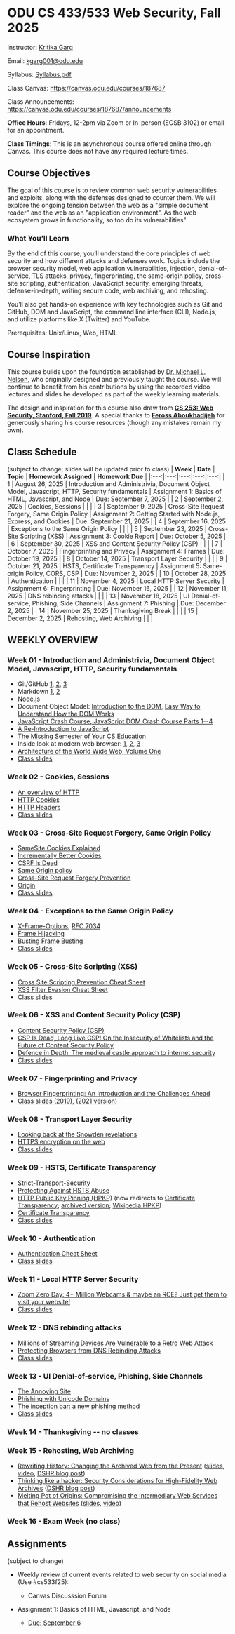 # ODU CS 433/533 Web Security, Fall 2025

Instructor: [Kritika Garg](https://kritikagarg.github.io/)

Email: kgarg001@odu.edu

Syllabus: [Syllabus.pdf](WebSecurity-Syllabus-Fall2025.pdf)

Class Canvas: https://canvas.odu.edu/courses/187687

Class Announcements: https://canvas.odu.edu/courses/187687/announcements

**Office Hours**: Fridays, 12-2pm via Zoom or In-person (ECSB 3102) or email for an appointment. 

**Class Timings**: This is an asynchronous course offered online through Canvas. This course does not have any required lecture times. 

## Course Objectives

The goal of this course is to review common web security vulnerabilities and exploits, along with the defenses designed to counter them. We will explore the ongoing tension between the web as a "simple document reader" and the web as an "application environment". As the web ecosystem grows in functionality, so too do its vulnerabilities"

### What You’ll Learn
By the end of this course, you’ll understand the core principles of web security and how different attacks and defenses work. Topics include the browser security model, web application vulnerabilities, injection, denial-of-service, TLS attacks, privacy, fingerprinting, the same-origin policy, cross-site scripting, authentication, JavaScript security, emerging threats, defense-in-depth, writing secure code, web archiving, and rehosting.

You’ll also get hands-on experience with key technologies such as Git and GitHub, DOM and JavaScript, the command line interface (CLI), Node.js, and utilize platforms like X (Twitter) and YouTube.

Prerequisites: Unix/Linux, Web, HTML


## Course Inspiration

This course builds upon the foundation established by [Dr. Michael L. Nelson](http://www.cs.odu.edu/~mln/), who originally designed and previously taught the course. We will continue to benefit from his contributions by using the recorded video lectures and slides he developed as part of the weekly learning materials.  

The design and inspiration for this course also draw from **[CS 253: Web Security, Stanford, Fall 2019](https://web.stanford.edu/class/cs253/)**. A special thanks to **[Feross Aboukhadijeh](https://feross.org/)** for generously sharing his course resources (though any mistakes remain my own).  


## Class Schedule 
(subject to change; slides will be updated prior to class)
| **Week** | **Date** | **Topic** | **Homework Assigned** | **Homework Due** |
|:---:|:---:|:---:|:---:|:---:|
| 1 | August 26, 2025 | Introduction and Administrivia, Document Object Model, Javascript, HTTP, Security fundamentals | Assignment 1: Basics of HTML, Javascript, and Node | Due: September 7, 2025 |
| 2 | September 2, 2025 | Cookies, Sessions |  |  |
| 3 | September 9, 2025 | Cross-Site Request Forgery, Same Origin Policy | Assignment 2: Getting Started with Node.js, Express, and Cookies | Due: September 21, 2025 |
| 4 | September 16, 2025 | Exceptions to the Same Origin Policy |  |  |
| 5 | September 23, 2025 | Cross-Site Scripting (XSS) | Assignment 3: Cookie Report | Due: October 5, 2025 |
| 6 | September 30, 2025 | XSS and Content Security Policy (CSP) |  |  |
| 7 | October 7, 2025 | Fingerprinting and Privacy | Assignment 4: Frames | Due: October 19, 2025 |
| 8 | October 14, 2025 | Transport Layer Security |  |  |
| 9 | October 21, 2025 | HSTS, Certificate Transparency | Assignment 5: Same-origin Policy, CORS, CSP | Due: November 2, 2025 |
| 10 | October 28, 2025 | Authentication |  |  |
| 11 | November 4, 2025 | Local HTTP Server Security | Assignment 6: Fingerprinting | Due: November 16, 2025 |
| 12 | November 11, 2025 | DNS rebinding attacks |  |  |
| 13 | November 18, 2025 | UI Denial-of-service, Phishing, Side Channels | Assignment 7: Phishing | Due: December 2, 2025 |
| 14 | November 25, 2025 | Thanksgiving Break |  |  |
| 15 | December 2, 2025 | Rehosting, Web Archiving |  |  |


## WEEKLY OVERVIEW

### Week 01 - Introduction and Administrivia, Document Object Model, Javascript, HTTP, Security fundamentals
   * Git/GitHub [1](https://guides.github.com/introduction/git-handbook/), [2](https://www.youtube.com/watch?v=0fKg7e37bQE#t=4m20s), [3](https://education.github.com/git-cheat-sheet-education.pdf)
   * Markdown [1](https://guides.github.com/features/mastering-markdown/), [2](https://www.markdownguide.org/cheat-sheet/)
   * [Node.js](https://nodejs.org/)
   * Document Object Model: [Introduction to the DOM](https://developer.mozilla.org/en-US/docs/Web/API/Document_Object_Model/Introduction), [Easy Way to Understand How the DOM Works](https://www.youtube.com/watch?v=2Tld4yyN_tw)
   * [JavaScript Crash Course, JavaScript DOM Crash Course Parts 1--4](https://www.youtube.com/playlist?list=PLillGF-RfqbbnEGy3ROiLWk7JMCuSyQtX)
   * [A Re-Introduction to JavaScript](https://developer.mozilla.org/en-US/docs/Web/JavaScript/A_re-introduction_to_JavaScript)
   * [The Missing Semester of Your CS Education](https://missing.csail.mit.edu/)
   * Inside look at modern web browser: [1](https://developers.google.com/web/updates/2018/09/inside-browser-part1), [2](https://developers.google.com/web/updates/2018/09/inside-browser-part2), [3](https://developers.google.com/web/updates/2018/09/inside-browser-part3)
   * [Architecture of the World Wide Web, Volume One](https://www.w3.org/TR/webarch/)
   * [Class slides](https://docs.google.com/presentation/d/1VH6XEHQUUDqGKRti_QwGHLSo1INi0oLKKwZu9kiqsCM/edit)

### Week 02 - Cookies, Sessions
   * [An overview of HTTP](https://developer.mozilla.org/en-US/docs/Web/HTTP/Overview)
   * [HTTP Cookies](https://developer.mozilla.org/en-US/docs/Web/HTTP/Cookies)
   * [HTTP Headers](https://developer.mozilla.org/en-US/docs/Web/HTTP/Headers)
   * [Class slides](https://docs.google.com/presentation/d/1xWjpIO2qa4ODR_WtnEPca09QLJR53Tg342tgaSHOvlc/edit)

### Week 03 - Cross-Site Request Forgery, Same Origin Policy
   * [SameSite Cookies Explained](https://web.dev/samesite-cookies-explained/)
   * [Incrementally Better Cookies](https://tools.ietf.org/html/draft-west-cookie-incrementalism-01#section-4.1)
   * [CSRF Is Dead](https://scotthelme.co.uk/csrf-is-dead/)
   * [Same Origin policy](https://developer.mozilla.org/en-US/docs/Web/Security/Same-origin_policy)
   * [Cross-Site Request Forgery Prevention](https://cheatsheetseries.owasp.org/cheatsheets/Cross-Site_Request_Forgery_Prevention_Cheat_Sheet.html)
   * [Origin](https://developer.mozilla.org/en-US/docs/Web/HTTP/Headers/Origin)
   * [Class slides](https://docs.google.com/presentation/d/1iq7VzvbNLPmX-NacqP9rxtcu5t9KzNsoDOEH5DD_QLI/edit)

### Week 04 - Exceptions to the Same Origin Policy
   * [X-Frame-Options](https://developer.mozilla.org/en-US/docs/Web/HTTP/Headers/X-Frame-Options), [RFC 7034](https://tools.ietf.org/html/rfc7034)
   * [Frame Hijacking](https://seclab.stanford.edu/websec/frames/)
   * [Busting Frame Busting](https://seclab.stanford.edu/websec/framebusting/)
   * [Class slides](https://docs.google.com/presentation/d/1Plnj7daapSkTP_asfJSS3EKoI7VZ2gGapaTPFQX9M1g/edit)

###  Week 05 - Cross-Site Scripting (XSS)
   * [Cross Site Scripting Prevention Cheat Sheet](https://cheatsheetseries.owasp.org/cheatsheets/Cross_Site_Scripting_Prevention_Cheat_Sheet.html)
   * [XSS Filter Evasion Cheat Sheet](https://owasp.org/www-community/xss-filter-evasion-cheatsheet)
   * [Class slides](https://docs.google.com/presentation/d/1ba-AcmEJpOBz33qlDne6Re0d4hhwflil1WnlW_z_Rh8/edit)

###  Week 06 - XSS and Content Security Policy (CSP)
   * [Content Security Policy (CSP)](https://developer.mozilla.org/en-US/docs/Web/HTTP/CSP) 
   * [CSP Is Dead, Long Live CSP! On the Insecurity of Whitelists and the Future of Content Security Policy](https://research.google/pubs/pub45542/)
   * [Defence in Depth: The medieval castle approach to internet security](https://medstack.co/blog/defence-in-depth-the-medieval-castle-approach-to-internet-security/)
   * [Class slides](https://docs.google.com/presentation/d/1m9aiIwfehu37zgkfMXaN1nI2VYO8AisGc_4dsZLYIrg/edit)

###   Week 07 - Fingerprinting and Privacy
   * [Browser Fingerprinting: An Introduction and the Challenges Ahead](https://blog.torproject.org/browser-fingerprinting-introduction-and-challenges-ahead)
   * [Class slides (2019)](/slides/pete-snyder-brave-online-tracking-2019.pdf), [(2021 version)](/slides/pete-snyder-brave-online-tracking-2021.pdf)


### Week 08 - Transport Layer Security
* [Looking back at the Snowden revelations](https://blog.cryptographyengineering.com/2019/09/24/looking-back-at-the-snowden-revelations/)
* [HTTPS encryption on the web](https://transparencyreport.google.com/https/overview)
* [Class slides](https://docs.google.com/presentation/d/17k2wy3MlP5fdTLL7QzQwNIThtfVaPASyhYvcqTeVSJI/edit#)

###   Week 09 - HSTS, Certificate Transparency
* [Strict-Transport-Security](https://developer.mozilla.org/en-US/docs/Web/HTTP/Headers/Strict-Transport-Security)
* [Protecting Against HSTS Abuse](https://webkit.org/blog/8146/protecting-against-hsts-abuse/)
* [HTTP Public Key Pinning (HPKP)](https://developer.mozilla.org/en-US/docs/Web/HTTP/Public_Key_Pinning) (now redirects to [Certificate Transparency](https://developer.mozilla.org/en-US/docs/Web/Security/Certificate_Transparency); [archived version](http://web.archive.org/web/20220329000600/https://developer.mozilla.org/en-US/docs/Web/HTTP/Public_Key_Pinning); [Wikipedia HPKP](https://en.wikipedia.org/wiki/HTTP_Public_Key_Pinning))
* [Certificate Transparency](https://tools.ietf.org/html/rfc6962)
* [Class slides](slides/stark-palmer-https-2019.pdf)

###   Week 10 - Authentication
* [Authentication Cheat Sheet](https://cheatsheetseries.owasp.org/cheatsheets/Authentication_Cheat_Sheet.html)
* [Class slides](https://docs.google.com/presentation/d/1dS0WQ4l6vaZozTOwXZH0dlLqCzTA6lH0yJYFrnd6f4Y/edit)

###   Week 11 - Local HTTP Server Security
* [Zoom Zero Day: 4+ Million Webcams & maybe an RCE? Just get them to visit your website!](https://infosecwriteups.com/zoom-zero-day-4-million-webcams-maybe-an-rce-just-get-them-to-visit-your-website-ac75c83f4ef5)
* [Class slides](https://docs.google.com/presentation/d/1bY4q_uOauOXA65IcwxBpJmCCwUvcQQUh78kdp3l9JmU/edit)

###   Week 12 - DNS rebinding attacks
* [Millions of Streaming Devices Are Vulnerable to a Retro Web Attack](https://www.wired.com/story/chromecast-roku-sonos-dns-rebinding-vulnerability/)
* [Protecting Browsers from DNS Rebinding Attacks](https://crypto.stanford.edu/dns/dns-rebinding.pdf)
* [Class slides](https://docs.google.com/presentation/d/1yH2gE2jwMF-ySg44qflwttsHh7rqFKepfdokYuySGS0/edit)

### Week 13 - UI Denial-of-service, Phishing, Side Channels
* [The Annoying Site](https://github.com/feross/theannoyingsite.com)
* [Phishing with Unicode Domains](https://www.xudongz.com/blog/2017/idn-phishing/)
* [The inception bar: a new phishing method](https://jameshfisher.com/2019/04/27/the-inception-bar-a-new-phishing-method/)
* [Class slides](https://docs.google.com/presentation/d/1yLOAAMgyweGspggK9R7ZlDBH11G7VRu5yT19QOgPYAA/edit)

###  Week 14 - Thanksgiving -- no classes

###  Week 15 - Rehosting, Web Archiving
* [Rewriting History: Changing the Archived Web from the Present](https://rewritinghistory.cs.washington.edu/) ([slides](slides/Lerner-ACM-CCS-2017.pdf), [video](https://www.youtube.com/watch?v=Pn65m3l0Zw8), [DSHR blog post](https://blog.dshr.org/2017/09/attacking-users-of-wayback-machine.html))
* [Thinking like a hacker: Security Considerations for High-Fidelity Web Archives](http://labs.rhizome.org/presentations/security.html) ([DSHR blog post](https://blog.dshr.org/2017/06/wac2017-security-issues-for-web-archives.html))
* [Melting Pot of Origins: Compromising the Intermediary Web Services that Rehost Websites](https://www.ndss-symposium.org/ndss-paper/melting-pot-of-origins-compromising-the-intermediary-web-services-that-rehost-websites/) ([slides](https://www.ndss-symposium.org/wp-content/uploads/24140-slides.pdf), [video](https://www.youtube.com/watch?v=uhA_KGTQXP0))

### Week 16 - Exam Week (no class) 

## Assignments 
(subject to change)

* Weekly review of current events related to web security on social media (Use #cs533f25): 
    * Canvas Discusssion Forum   

* Assignment 1: Basics of HTML, Javascript, and Node
   * [Due: September 6](/assignments/assignment-1.md)

